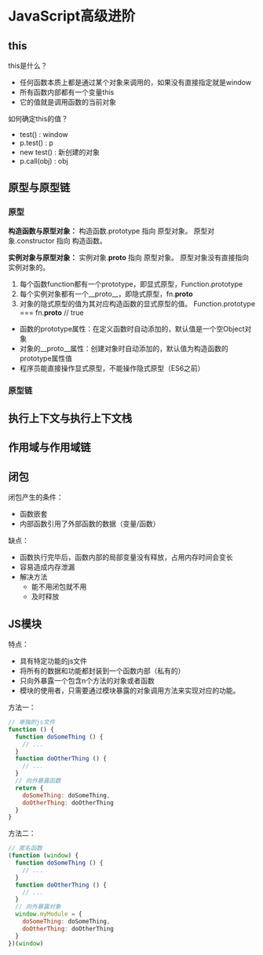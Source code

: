 
# JavaScript高级进阶

## this

this是什么？

- 任何函数本质上都是通过某个对象来调用的，如果没有直接指定就是window
- 所有函数内部都有一个变量this
- 它的值就是调用函数的当前对象

如何确定this的值？

- test() : window
- p.test() : p
- new test() : 新创建的对象
- p.call(obj) : obj

## 原型与原型链

### 原型

**构造函数与原型对象：**
构造函数.prototype 指向 原型对象。
原型对象.constructor 指向 构造函数。

**实例对象与原型对象：**
实例对象.__proto__ 指向 原型对象。
原型对象没有直接指向实例对象的。

1. 每个函数function都有一个prototype，即显式原型，Function.prototype
2. 每个实例对象都有一个__proto__，即隐式原型，fn.__proto__
3. 对象的隐式原型的值为其对应构造函数的显式原型的值。 Function.prototype === fn.__proto__   // true

- 函数的prototype属性：在定义函数时自动添加的，默认值是一个空Object对象
- 对象的__proto__属性：创建对象时自动添加的，默认值为构造函数的prototype属性值
- 程序员能直接操作显式原型，不能操作隐式原型（ES6之前）

### 原型链

## 执行上下文与执行上下文栈

## 作用域与作用域链

## 闭包

闭包产生的条件：

- 函数嵌套
- 内部函数引用了外部函数的数据（变量/函数）

缺点：

- 函数执行完毕后，函数内部的局部变量没有释放，占用内存时间会变长
- 容易造成内存泄漏
- 解决方法
  - 能不用闭包就不用
  - 及时释放

## JS模块

特点：

- 具有特定功能的js文件
- 将所有的数据和功能都封装到一个函数内部（私有的）
- 只向外暴露一个包含n个方法的对象或者函数
- 模块的使用者，只需要通过模块暴露的对象调用方法来实现对应的功能。

方法一：

```javascript
// 单独的js文件
function () {
  function doSomeThing () {
    // ...
  }
  function doOtherThing () {
    // ...
  }
  // 向外暴露函数
  return {
    doSomeThing: doSomeThing,
    doOtherThing: doOtherThing
  }
}
```

方法二：

```javascript
// 匿名函数
(function (window) {
  function doSomeThing () {
    // ...
  }
  function doOtherThing () {
    // ...
  }
  // 向外暴露对象
  window.myModule = {
    doSomeThing: doSomeThing,
    doOtherThing: doOtherThing
  }
})(window)
```
